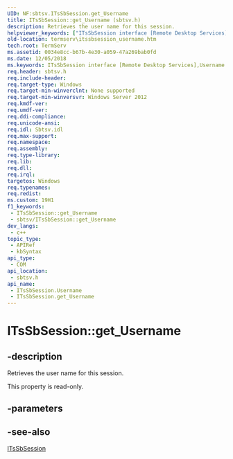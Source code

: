 ```yaml
---
UID: NF:sbtsv.ITsSbSession.get_Username
title: ITsSbSession::get_Username (sbtsv.h)
description: Retrieves the user name for this session.
helpviewer_keywords: ["ITsSbSession interface [Remote Desktop Services]","Username property","ITsSbSession.Username","ITsSbSession.get_Username","ITsSbSession::Username","ITsSbSession::get_Username","Username property [Remote Desktop Services]","Username property [Remote Desktop Services]","ITsSbSession interface","get_Username","sbtsv/ITsSbSession::Username","sbtsv/ITsSbSession::get_Username","termserv.itssbsession_username"]
old-location: termserv\itssbsession_username.htm
tech.root: TermServ
ms.assetid: 0034e8cc-b67b-4e30-a059-47a269bab0fd
ms.date: 12/05/2018
ms.keywords: ITsSbSession interface [Remote Desktop Services],Username property, ITsSbSession.Username, ITsSbSession.get_Username, ITsSbSession::Username, ITsSbSession::get_Username, Username property [Remote Desktop Services], Username property [Remote Desktop Services],ITsSbSession interface, get_Username, sbtsv/ITsSbSession::Username, sbtsv/ITsSbSession::get_Username, termserv.itssbsession_username
req.header: sbtsv.h
req.include-header: 
req.target-type: Windows
req.target-min-winverclnt: None supported
req.target-min-winversvr: Windows Server 2012
req.kmdf-ver: 
req.umdf-ver: 
req.ddi-compliance: 
req.unicode-ansi: 
req.idl: Sbtsv.idl
req.max-support: 
req.namespace: 
req.assembly: 
req.type-library: 
req.lib: 
req.dll: 
req.irql: 
targetos: Windows
req.typenames: 
req.redist: 
ms.custom: 19H1
f1_keywords:
 - ITsSbSession::get_Username
 - sbtsv/ITsSbSession::get_Username
dev_langs:
 - c++
topic_type:
 - APIRef
 - kbSyntax
api_type:
 - COM
api_location:
 - sbtsv.h
api_name:
 - ITsSbSession.Username
 - ITsSbSession.get_Username
---
```


# ITsSbSession::get_Username


## -description

Retrieves the user name for this session.

This property is read-only.

## -parameters

## -see-also

<a href="https://docs.microsoft.com/windows/desktop/api/sbtsv/nn-sbtsv-itssbsession">ITsSbSession</a>

